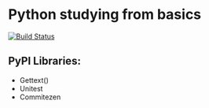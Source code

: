 # Python studying from basics 

[![Build Status](https://travis-ci.org/joemccann/dillinger.svg?branch=master)](https://travis-ci.org/joemccann/dillinger)


##  PyPI Libraries:

* Gettext()
* Unitest
* Commitezen 

